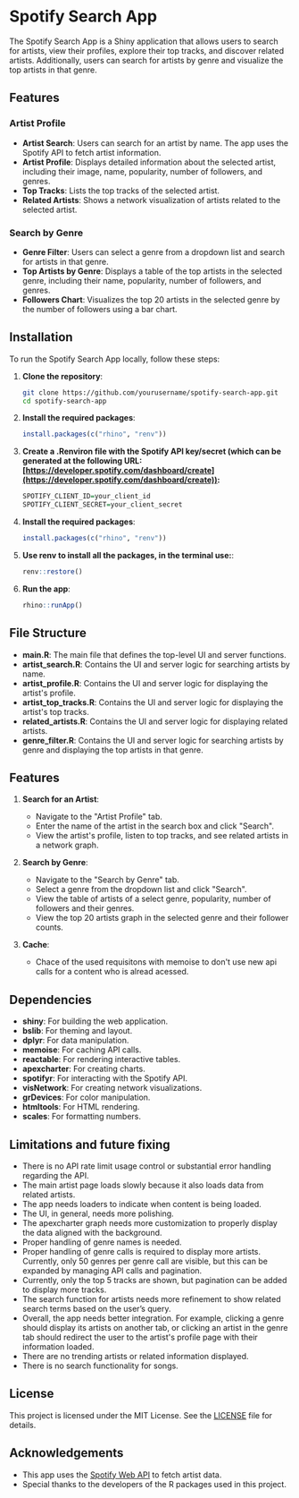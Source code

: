 # Spotify Search App

The Spotify Search App is a Shiny application that allows users to search for artists, view their profiles, explore their top tracks, and discover related artists. Additionally, users can search for artists by genre and visualize the top artists in that genre.

## Features

### Artist Profile

- **Artist Search**: Users can search for an artist by name. The app uses the Spotify API to fetch artist information.
- **Artist Profile**: Displays detailed information about the selected artist, including their image, name, popularity, number of followers, and genres.
- **Top Tracks**: Lists the top tracks of the selected artist.
- **Related Artists**: Shows a network visualization of artists related to the selected artist.

### Search by Genre

- **Genre Filter**: Users can select a genre from a dropdown list and search for artists in that genre.
- **Top Artists by Genre**: Displays a table of the top artists in the selected genre, including their name, popularity, number of followers, and genres.
- **Followers Chart**: Visualizes the top 20 artists in the selected genre by the number of followers using a bar chart.

## Installation

To run the Spotify Search App locally, follow these steps:

1. **Clone the repository**:
    ```sh
    git clone https://github.com/yourusername/spotify-search-app.git
    cd spotify-search-app
    ```

2. **Install the required packages**:
    ```r
    install.packages(c("rhino", "renv"))
    ```

3. **Create a .Renviron file with the Spotify API key/secret (which can be generated at the following URL: [https://developer.spotify.com/dashboard/create](https://developer.spotify.com/dashboard/create)):**
    ```r
    SPOTIFY_CLIENT_ID=your_client_id
    SPOTIFY_CLIENT_SECRET=your_client_secret
    ```

4. **Install the required packages**:
    ```r
    install.packages(c("rhino", "renv"))
    ```

5. **Use renv to install all the packages, in the terminal use:**:
    ```r
    renv::restore()
    ```

6. **Run the app**:
    ```r
    rhino::runApp()
    ```

## File Structure

- **main.R**: The main file that defines the top-level UI and server functions.
- **artist_search.R**: Contains the UI and server logic for searching artists by name.
- **artist_profile.R**: Contains the UI and server logic for displaying the artist's profile.
- **artist_top_tracks.R**: Contains the UI and server logic for displaying the artist's top tracks.
- **related_artists.R**: Contains the UI and server logic for displaying related artists.
- **genre_filter.R**: Contains the UI and server logic for searching artists by genre and displaying the top artists in that genre.

## Features

1. **Search for an Artist**:
    - Navigate to the "Artist Profile" tab.
    - Enter the name of the artist in the search box and click "Search".
    - View the artist's profile, listen to top tracks, and see related artists in a network graph.

2. **Search by Genre**:
    - Navigate to the "Search by Genre" tab.
    - Select a genre from the dropdown list and click "Search".
    - View the table of artists of a select genre, popularity, number of followers and their genres.
    - View the top 20 artists graph in the selected genre and their follower counts.

3. **Cache**:
    - Chace of the used requisitons with memoise to don't use new api calls for a content who is alread acessed.

## Dependencies

- **shiny**: For building the web application.
- **bslib**: For theming and layout.
- **dplyr**: For data manipulation.
- **memoise**: For caching API calls.
- **reactable**: For rendering interactive tables.
- **apexcharter**: For creating charts.
- **spotifyr**: For interacting with the Spotify API.
- **visNetwork**: For creating network visualizations.
- **grDevices**: For color manipulation.
- **htmltools**: For HTML rendering.
- **scales**: For formatting numbers.

## Limitations and future fixing

- There is no API rate limit usage control or substantial error handling regarding the API.
- The main artist page loads slowly because it also loads data from related artists.
- The app needs loaders to indicate when content is being loaded.
- The UI, in general, needs more polishing.
- The apexcharter graph needs more customization to properly display the data aligned with the background.
- Proper handling of genre names is needed.
- Proper handling of genre calls is required to display more artists. Currently, only 50 genres per genre call are visible,  but this can be expanded by managing API calls and pagination.
- Currently, only the top 5 tracks are shown, but pagination can be added to display more tracks.
- The search function for artists needs more refinement to show related search terms based on the user’s query.
- Overall, the app needs better integration. For example, clicking a genre should display its artists on another tab, or    clicking an artist in the genre tab should redirect the user to the artist's profile page with their information loaded.
- There are no trending artists or related information displayed.
- There is no search functionality for songs.

## License

This project is licensed under the MIT License. See the [LICENSE](LICENSE) file for details.

## Acknowledgements

- This app uses the [Spotify Web API](https://developer.spotify.com/documentation/web-api/) to fetch artist data.
- Special thanks to the developers of the R packages used in this project.
